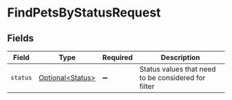 # FindPetsByStatusRequest


## Fields

| Field                                                  | Type                                                   | Required                                               | Description                                            |
| ------------------------------------------------------ | ------------------------------------------------------ | ------------------------------------------------------ | ------------------------------------------------------ |
| `status`                                               | [Optional\<Status>](../../models/operations/Status.md) | :heavy_minus_sign:                                     | Status values that need to be considered for filter    |